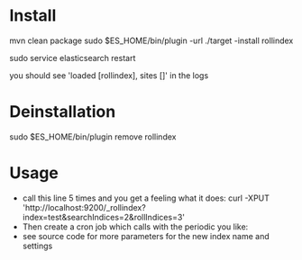 # Install

mvn clean package
sudo $ES_HOME/bin/plugin -url ./target -install rollindex

sudo service elasticsearch restart

you should see 'loaded [rollindex], sites []' in the logs

# Deinstallation

sudo $ES_HOME/bin/plugin remove rollindex

# Usage

 * call this line 5 times and you get a feeling what it does:
   curl -XPUT 'http://localhost:9200/_rollindex?index=test&searchIndices=2&rollIndices=3'
 * Then create a cron job which calls with the periodic you like:
 * see source code for more parameters for the new index name and settings